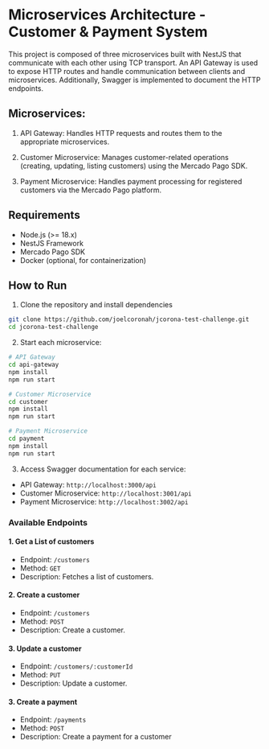 # Microservices Architecture - Customer & Payment System

This project is composed of three microservices built with NestJS that communicate with each other using TCP transport. An API Gateway is used to expose HTTP routes and handle communication between clients and microservices. Additionally, Swagger is implemented to document the HTTP endpoints.

## Microservices:

1. API Gateway: Handles HTTP requests and routes them to the appropriate microservices.

2. Customer Microservice: Manages customer-related operations (creating, updating, listing customers) using the Mercado Pago SDK.

3. Payment Microservice: Handles payment processing for registered customers via the Mercado Pago platform.

## Requirements

- Node.js (>= 18.x)
- NestJS Framework
- Mercado Pago SDK
- Docker (optional, for containerization)

## How to Run

1. Clone the repository and install dependencies

```bash
git clone https://github.com/joelcoronah/jcorona-test-challenge.git
cd jcorona-test-challenge
```

2. Start each microservice:

```bash
# API Gateway
cd api-gateway
npm install
npm run start

# Customer Microservice
cd customer
npm install
npm run start

# Payment Microservice
cd payment
npm install
npm run start
```

3. Access Swagger documentation for each service:

- API Gateway: `http://localhost:3000/api`
- Customer Microservice: `http://localhost:3001/api`
- Payment Microservice: `http://localhost:3002/api`

### Available Endpoints

#### 1. Get a List of customers

- Endpoint: `/customers`
- Method: `GET`
- Description: Fetches a list of customers.

#### 2. Create a customer

- Endpoint: `/customers`
- Method: `POST`
- Description: Create a customer.

#### 3. Update a customer

- Endpoint: `/customers/:customerId`
- Method: `PUT`
- Description: Update a customer.

#### 3. Create a payment

- Endpoint: `/payments`
- Method: `POST`
- Description: Create a payment for a customer

